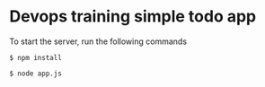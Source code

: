 # Devops training simple todo app

To start the server, run the following commands
```shell
$ npm install
```
```shell
$ node app.js
```